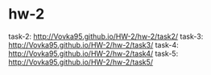 # hw-2


task-2: http://Vovka95.github.io/HW-2/hw-2/task2/
task-3: http://Vovka95.github.io/HW-2/hw-2/task3/
task-4: http://Vovka95.github.io/HW-2/hw-2/task4/
task-5: http://Vovka95.github.io/HW-2/hw-2/task5/
